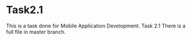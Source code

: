 # Task2.1
This is a task done for Mobile Application Development. Task 2.1
There is a full file in master branch.
